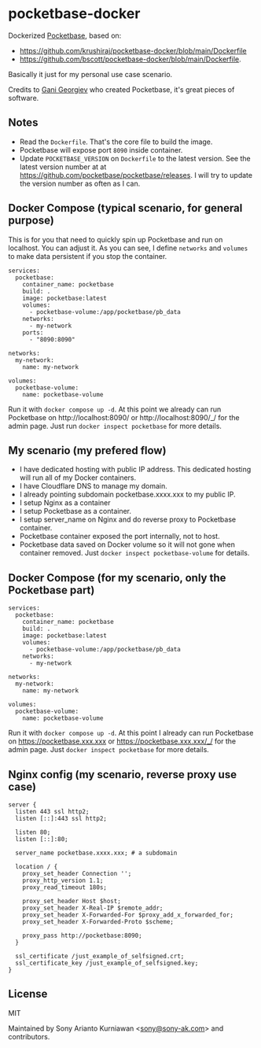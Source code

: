 # pocketbase-docker

Dockerized [Pocketbase](https://github.com/pocketbase/pocketbase), based on:

- https://github.com/krushiraj/pocketbase-docker/blob/main/Dockerfile
- https://github.com/bscott/pocketbase-docker/blob/main/Dockerfile.

Basically it just for my personal use case scenario.

Credits to [Gani Georgiev](https://github.com/ganigeorgiev) who created Pocketbase, it's great pieces of software.

## Notes

- Read the `Dockerfile`. That's the core file to build the image.
- Pocketbase will expose port `8090` inside container.
- Update `POCKETBASE_VERSION` on `Dockerfile` to the latest version. See the latest version number at at https://github.com/pocketbase/pocketbase/releases. I will try to update the version number as often as I can.

## Docker Compose (typical scenario, for general purpose)

This is for you that need to quickly spin up Pocketbase and run on localhost. You can adjust it. As you can see, I define `networks` and `volumes` to make data persistent if you stop the container.

```
services:
  pocketbase:
    container_name: pocketbase
    build: .
    image: pocketbase:latest
    volumes:
      - pocketbase-volume:/app/pocketbase/pb_data
    networks:
      - my-network
    ports:
      - "8090:8090"

networks:
  my-network:
    name: my-network

volumes:
  pocketbase-volume:
    name: pocketbase-volume
```

Run it with `docker compose up -d`. At this point we already can run Pocketbase on http://localhost:8090/ or http://localhost:8090/_/ for the admin page. Just run `docker inspect pocketbase` for more details.

## My scenario (my prefered flow)

- I have dedicated hosting with public IP address. This dedicated hosting will run all of my Docker containers.
- I have Cloudflare DNS to manage my domain.
- I already pointing subdomain pocketbase.xxxx.xxx to my public IP.
- I setup Nginx as a container
- I setup Pocketbase as a container.
- I setup server_name on Nginx and do reverse proxy to Pocketbase container.
- Pocketbase container exposed the port internally, not to host.
- Pocketbase data saved on Docker volume so it will not gone when container removed. Just `docker inspect pocketbase-volume` for details.

## Docker Compose (for my scenario, only the Pocketbase part)

```
services:
  pocketbase:
    container_name: pocketbase
    build: .
    image: pocketbase:latest
    volumes:
      - pocketbase-volume:/app/pocketbase/pb_data
    networks:
      - my-network

networks:
  my-network:
    name: my-network

volumes:
  pocketbase-volume:
    name: pocketbase-volume
```

Run it with `docker compose up -d`. At this point I already can run Pocketbase on https://pocketbase.xxx.xxx or https://pocketbase.xxx.xxx/_/ for the admin page. Just `docker inspect pocketbase` for more details.

## Nginx config (my scenario, reverse proxy use case)

```
server {
  listen 443 ssl http2;
  listen [::]:443 ssl http2;

  listen 80;
  listen [::]:80;

  server_name pocketbase.xxxx.xxx; # a subdomain

  location / {
    proxy_set_header Connection '';
    proxy_http_version 1.1;
    proxy_read_timeout 180s;

    proxy_set_header Host $host;
    proxy_set_header X-Real-IP $remote_addr;
    proxy_set_header X-Forwarded-For $proxy_add_x_forwarded_for;
    proxy_set_header X-Forwarded-Proto $scheme;

    proxy_pass http://pocketbase:8090;
  }

  ssl_certificate /just_example_of_selfsigned.crt;
  ssl_certificate_key /just_example_of_selfsigned.key;
}
```

## License

MIT

Maintained by Sony Arianto Kurniawan <<sony@sony-ak.com>> and contributors.
